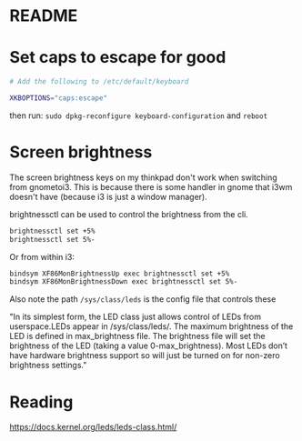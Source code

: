 # README

# Set caps to escape for good

```bash
# Add the following to /etc/default/keyboard

XKBOPTIONS="caps:escape"
```

then run: `sudo dpkg-reconfigure keyboard-configuration` and `reboot`

# Screen brightness

The screen brightness keys on my thinkpad don't work when switching from gnometoi3. This is because there is some handler in gnome that i3wm doesn't have (because i3 is just a window manager).

brightnessctl can be used to control the brightness from the cli.

```bash
brightnessctl set +5%
brightnessctl set 5%-
```

Or from within i3:

```bash
bindsym XF86MonBrightnessUp exec brightnessctl set +5%
bindsym XF86MonBrightnessDown exec brightnessctl set 5%-
```

Also note the path `/sys/class/leds` is the config file that controls these

"In its simplest form, the LED class just allows control of LEDs from userspace.LEDs appear in /sys/class/leds/. The maximum brightness of the LED is defined in max_brightness file. The brightness file will set the brightness of the LED (taking a value 0-max_brightness). Most LEDs don’t have hardware brightness support so will just be turned on for non-zero brightness settings."


# Reading

https://docs.kernel.org/leds/leds-class.html/
